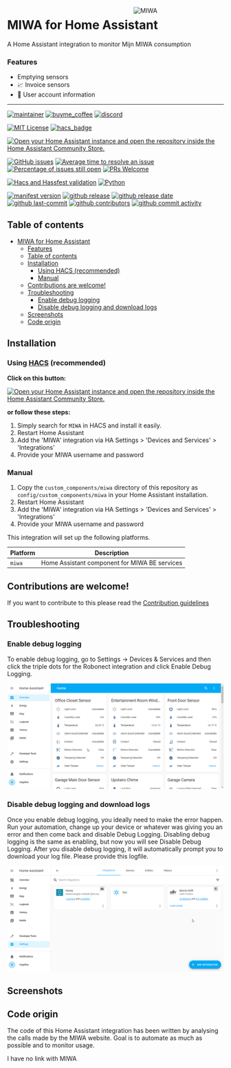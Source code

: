 <img src="https://github.com/geertmeersman/miwa/raw/main/images/brand/logo.png"
     alt="MIWA"
     align="right"
     style="width: 200px;margin-right: 10px;" />

# MIWA for Home Assistant

A Home Assistant integration to monitor Mijn MIWA consumption

### Features

- Emptying sensors
- 📈 Invoice sensors
- 👱 User account information

---

<!-- [START BADGES] -->
<!-- Please keep comment here to allow auto update -->

[![maintainer](https://img.shields.io/badge/maintainer-Geert%20Meersman-green?style=for-the-badge&logo=github)](https://github.com/geertmeersman)
[![buyme_coffee](https://img.shields.io/badge/Buy%20me%20an%20Omer-donate-yellow?style=for-the-badge&logo=buymeacoffee)](https://www.buymeacoffee.com/geertmeersman)
[![discord](https://img.shields.io/discord/1094198226493636638?style=for-the-badge&logo=discord)](https://discord.gg/BTW6S9m3)

[![MIT License](https://img.shields.io/github/license/geertmeersman/miwa?style=flat-square)](https://github.com/geertmeersman/miwa/blob/master/LICENSE)
[![hacs_badge](https://img.shields.io/badge/HACS-Default-41BDF5.svg?style=flat-square)](https://github.com/hacs/integration)

[![Open your Home Assistant instance and open the repository inside the Home Assistant Community Store.](https://my.home-assistant.io/badges/hacs_repository.svg?style=flat-square)](https://my.home-assistant.io/redirect/hacs_repository/?owner=geertmeersman&repository=miwa&category=integration)

[![GitHub issues](https://img.shields.io/github/issues/geertmeersman/miwa)](https://github.com/geertmeersman/miwa/issues)
[![Average time to resolve an issue](http://isitmaintained.com/badge/resolution/geertmeersman/miwa.svg)](http://isitmaintained.com/project/geertmeersman/miwa)
[![Percentage of issues still open](http://isitmaintained.com/badge/open/geertmeersman/miwa.svg)](http://isitmaintained.com/project/geertmeersman/miwa)
[![PRs Welcome](https://img.shields.io/badge/PRs-Welcome-brightgreen.svg)](https://github.com/geertmeersman/miwa/pulls)

[![Hacs and Hassfest validation](https://github.com/geertmeersman/miwa/actions/workflows/validate.yml/badge.svg)](https://github.com/geertmeersman/miwa/actions/workflows/validate.yml)
[![Python](https://img.shields.io/badge/Python-FFD43B?logo=python)](https://github.com/geertmeersman/miwa/search?l=python)

[![manifest version](https://img.shields.io/github/manifest-json/v/geertmeersman/miwa/master?filename=custom_components%2Fmiwa%2Fmanifest.json)](https://github.com/geertmeersman/miwa)
[![github release](https://img.shields.io/github/v/release/geertmeersman/miwa?logo=github)](https://github.com/geertmeersman/miwa/releases)
[![github release date](https://img.shields.io/github/release-date/geertmeersman/miwa)](https://github.com/geertmeersman/miwa/releases)
[![github last-commit](https://img.shields.io/github/last-commit/geertmeersman/miwa)](https://github.com/geertmeersman/miwa/commits)
[![github contributors](https://img.shields.io/github/contributors/geertmeersman/miwa)](https://github.com/geertmeersman/miwa/graphs/contributors)
[![github commit activity](https://img.shields.io/github/commit-activity/y/geertmeersman/miwa?logo=github)](https://github.com/geertmeersman/miwa/commits/main)

<!-- [END BADGES] -->

## Table of contents

- [MIWA for Home Assistant](#miwa-for-home-assistant)
  - [Features](#features)
  - [Table of contents](#table-of-contents)
  - [Installation](#installation)
    - [Using HACS (recommended)](#using-hacs-recommended)
    - [Manual](#manual)
  - [Contributions are welcome!](#contributions-are-welcome)
  - [Troubleshooting](#troubleshooting)
    - [Enable debug logging](#enable-debug-logging)
    - [Disable debug logging and download logs](#disable-debug-logging-and-download-logs)
  - [Screenshots](#screenshots)
  - [Code origin](#code-origin)

## Installation

### Using [HACS](https://hacs.xyz/) (recommended)

**Click on this button:**

[![Open your Home Assistant instance and open the repository inside the Home Assistant Community Store.](https://my.home-assistant.io/badges/hacs_repository.svg?style=flat-square)](https://my.home-assistant.io/redirect/hacs_repository/?owner=geertmeersman&repository=miwa&category=integration)

**or follow these steps:**

1. Simply search for `MIWA` in HACS and install it easily.
2. Restart Home Assistant
3. Add the 'MIWA' integration via HA Settings > 'Devices and Services' > 'Integrations'
4. Provide your MIWA username and password

### Manual

1. Copy the `custom_components/miwa` directory of this repository as `config/custom_components/miwa` in your Home Assistant installation.
2. Restart Home Assistant
3. Add the 'MIWA' integration via HA Settings > 'Devices and Services' > 'Integrations'
4. Provide your MIWA username and password

This integration will set up the following platforms.

| Platform | Description                                   |
| -------- | --------------------------------------------- |
| `miwa`   | Home Assistant component for MIWA BE services |

## Contributions are welcome!

If you want to contribute to this please read the [Contribution guidelines](CONTRIBUTING.md)

## Troubleshooting

### Enable debug logging

To enable debug logging, go to Settings -> Devices & Services and then click the triple dots for the Robonect integration and click Enable Debug Logging.

![enable-debug-logging](https://raw.githubusercontent.com/geertmeersman/robonect/main/images/screenshots/enable-debug-logging.gif)

### Disable debug logging and download logs

Once you enable debug logging, you ideally need to make the error happen. Run your automation, change up your device or whatever was giving you an error and then come back and disable Debug Logging. Disabling debug logging is the same as enabling, but now you will see Disable Debug Logging. After you disable debug logging, it will automatically prompt you to download your log file. Please provide this logfile.

![disable-debug-logging](https://raw.githubusercontent.com/geertmeersman/robonect/main/images/screenshots/disable-debug-logging.gif)

## Screenshots

## Code origin

The code of this Home Assistant integration has been written by analysing the calls made by the MIWA website. Goal is to automate as much as possible and to monitor usage.

I have no link with MIWA
